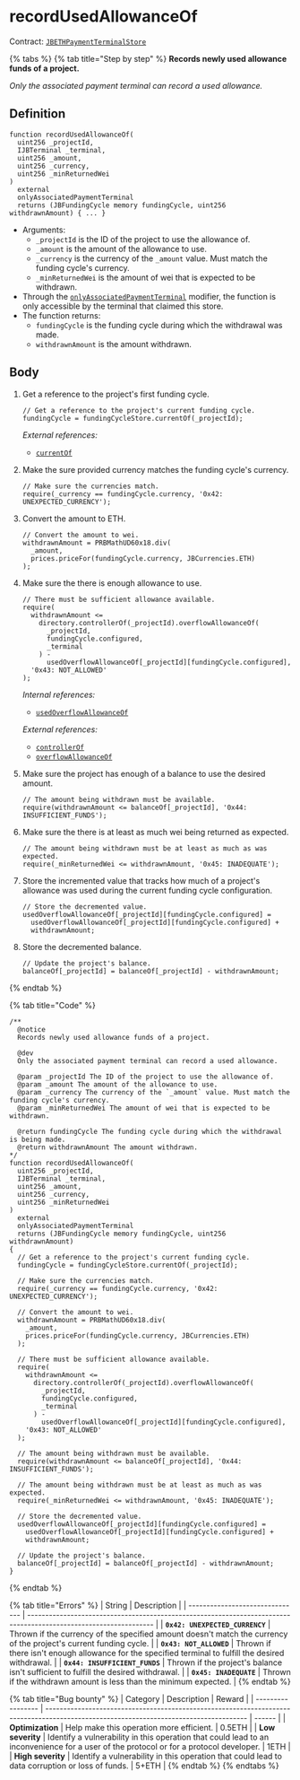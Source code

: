 # recordUsedAllowanceOf

Contract: [`JBETHPaymentTerminalStore`](../)​‌

{% tabs %}
{% tab title="Step by step" %}
**Records newly used allowance funds of a project.**

_Only the associated payment terminal can record a used allowance._

## Definition

```solidity
function recordUsedAllowanceOf(
  uint256 _projectId,
  IJBTerminal _terminal,
  uint256 _amount,
  uint256 _currency,
  uint256 _minReturnedWei
)
  external
  onlyAssociatedPaymentTerminal
  returns (JBFundingCycle memory fundingCycle, uint256 withdrawnAmount) { ... }
```

* Arguments:
  * `_projectId` is the ID of the project to use the allowance of.
  * `_amount` is the amount of the allowance to use.
  * `_currency` is the currency of the `_amount` value. Must match the funding cycle's currency.
  * `_minReturnedWei` is the amount of wei that is expected to be withdrawn.
* Through the [`onlyAssociatedPaymentTerminal`](../modifiers/onlyassociatedpaymentterminal.md) modifier, the function is only accessible by the terminal that claimed this store.
* The function returns:
  * `fundingCycle` is the funding cycle during which the withdrawal was made.
  * `withdrawnAmount` is the amount withdrawn.

## Body

1.  Get a reference to the project's first funding cycle.

    ```solidity
    // Get a reference to the project's current funding cycle.
    fundingCycle = fundingCycleStore.currentOf(_projectId);
    ```

    _External references:_

    * [`currentOf`](../../../jbfundingcyclestore/read/currentof.md)
2.  Make the sure provided currency matches the funding cycle's currency.

    ```solidity
    // Make sure the currencies match.
    require(_currency == fundingCycle.currency, '0x42: UNEXPECTED_CURRENCY');
    ```
3.  Convert the amount to ETH.

    ```solidity
    // Convert the amount to wei.
    withdrawnAmount = PRBMathUD60x18.div(
      _amount,
      prices.priceFor(fundingCycle.currency, JBCurrencies.ETH)
    );
    ```
4.  Make sure the there is enough allowance to use.

    ```solidity
    // There must be sufficient allowance available.
    require(
      withdrawnAmount <=
        directory.controllerOf(_projectId).overflowAllowanceOf(
          _projectId,
          fundingCycle.configured,
          _terminal
        ) -
          usedOverflowAllowanceOf[_projectId][fundingCycle.configured],
      '0x43: NOT_ALLOWED'
    );
    ```

    _Internal references:_

    * [`usedOverflowAllowanceOf`](../properties/usedoverflowallowanceof.md)

    _External references:_

    * [`controllerOf`](../../../jbdirectory/read/controllerof.md)
    * [`overflowAllowanceOf`](../../../or-controllers/jbcontroller/properties/overflowallowanceof.md)
5.  Make sure the project has enough of a balance to use the desired amount.

    ```solidity
    // The amount being withdrawn must be available.
    require(withdrawnAmount <= balanceOf[_projectId], '0x44: INSUFFICIENT_FUNDS');
    ```
6.  Make sure the there is at least as much wei being returned as expected.

    ```solidity
    // The amount being withdrawn must be at least as much as was expected.
    require(_minReturnedWei <= withdrawnAmount, '0x45: INADEQUATE');
    ```
7.  Store the incremented value that tracks how much of a project's allowance was used during the current funding cycle configuration.

    ```solidity
    // Store the decremented value.
    usedOverflowAllowanceOf[_projectId][fundingCycle.configured] =
      usedOverflowAllowanceOf[_projectId][fundingCycle.configured] +
      withdrawnAmount;
    ```
8.  Store the decremented balance.

    ```solidity
    // Update the project's balance.
    balanceOf[_projectId] = balanceOf[_projectId] - withdrawnAmount;
    ```
{% endtab %}

{% tab title="Code" %}
```solidity
/** 
  @notice 
  Records newly used allowance funds of a project.

  @dev
  Only the associated payment terminal can record a used allowance.

  @param _projectId The ID of the project to use the allowance of.
  @param _amount The amount of the allowance to use.
  @param _currency The currency of the `_amount` value. Must match the funding cycle's currency.
  @param _minReturnedWei The amount of wei that is expected to be withdrawn.

  @return fundingCycle The funding cycle during which the withdrawal is being made.
  @return withdrawnAmount The amount withdrawn.
*/
function recordUsedAllowanceOf(
  uint256 _projectId,
  IJBTerminal _terminal,
  uint256 _amount,
  uint256 _currency,
  uint256 _minReturnedWei
)
  external
  onlyAssociatedPaymentTerminal
  returns (JBFundingCycle memory fundingCycle, uint256 withdrawnAmount)
{
  // Get a reference to the project's current funding cycle.
  fundingCycle = fundingCycleStore.currentOf(_projectId);

  // Make sure the currencies match.
  require(_currency == fundingCycle.currency, '0x42: UNEXPECTED_CURRENCY');

  // Convert the amount to wei.
  withdrawnAmount = PRBMathUD60x18.div(
    _amount,
    prices.priceFor(fundingCycle.currency, JBCurrencies.ETH)
  );

  // There must be sufficient allowance available.
  require(
    withdrawnAmount <=
      directory.controllerOf(_projectId).overflowAllowanceOf(
        _projectId,
        fundingCycle.configured,
        _terminal
      ) -
        usedOverflowAllowanceOf[_projectId][fundingCycle.configured],
    '0x43: NOT_ALLOWED'
  );

  // The amount being withdrawn must be available.
  require(withdrawnAmount <= balanceOf[_projectId], '0x44: INSUFFICIENT_FUNDS');

  // The amount being withdrawn must be at least as much as was expected.
  require(_minReturnedWei <= withdrawnAmount, '0x45: INADEQUATE');

  // Store the decremented value.
  usedOverflowAllowanceOf[_projectId][fundingCycle.configured] =
    usedOverflowAllowanceOf[_projectId][fundingCycle.configured] +
    withdrawnAmount;

  // Update the project's balance.
  balanceOf[_projectId] = balanceOf[_projectId] - withdrawnAmount;
}
```
{% endtab %}

{% tab title="Errors" %}
| String                          | Description                                                                                                       |
| ------------------------------- | ----------------------------------------------------------------------------------------------------------------- |
| **`0x42: UNEXPECTED_CURRENCY`** | Thrown if the currency of the specified amount doesn't match the currency of the project's current funding cycle. |
| **`0x43: NOT_ALLOWED`**         | Thrown if there isn't enough allowance for the specified terminal to fulfill the desired withdrawal.              |
| **`0x44: INSUFFICIENT_FUNDS`**  | Thrown if the project's balance isn't sufficient to fulfill the desired withdrawal.                               |
| **`0x45: INADEQUATE`**          | Thrown if the withdrawn amount is less than the minimum expected.                                                 |
{% endtab %}

{% tab title="Bug bounty" %}
| Category          | Description                                                                                                                            | Reward |
| ----------------- | -------------------------------------------------------------------------------------------------------------------------------------- | ------ |
| **Optimization**  | Help make this operation more efficient.                                                                                               | 0.5ETH |
| **Low severity**  | Identify a vulnerability in this operation that could lead to an inconvenience for a user of the protocol or for a protocol developer. | 1ETH   |
| **High severity** | Identify a vulnerability in this operation that could lead to data corruption or loss of funds.                                        | 5+ETH  |
{% endtab %}
{% endtabs %}
